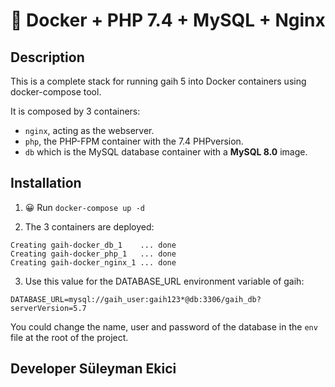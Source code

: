 # 🐳 Docker + PHP 7.4 + MySQL + Nginx 

## Description

This is a complete stack for running gaih 5 into Docker containers using docker-compose tool.

It is composed by 3 containers:

- `nginx`, acting as the webserver.
- `php`, the PHP-FPM container with the 7.4 PHPversion.
- `db` which is the MySQL database container with a **MySQL 8.0** image.

## Installation


1. 😀 Run `docker-compose up -d`

2. The 3 containers are deployed: 

```
Creating gaih-docker_db_1    ... done
Creating gaih-docker_php_1   ... done
Creating gaih-docker_nginx_1 ... done
```

3. Use this value for the DATABASE_URL environment variable of gaih:

```
DATABASE_URL=mysql://gaih_user:gaih123*@db:3306/gaih_db?serverVersion=5.7
```

You could change the name, user and password of the database in the `env` file at the root of the project.

## Developer Süleyman Ekici

